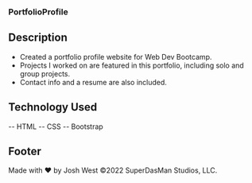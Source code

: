 ### PortfolioProfile

## Description
 - Created a portfolio profile website for Web Dev Bootcamp. 
 - Projects I worked on are featured in this portfolio, including solo and group projects.
 - Contact info and a resume are also included.

## Technology Used
-- HTML
-- CSS
-- Bootstrap

## Footer
Made with ❤️ by Josh West 
©️2022 SuperDasMan Studios, LLC.
